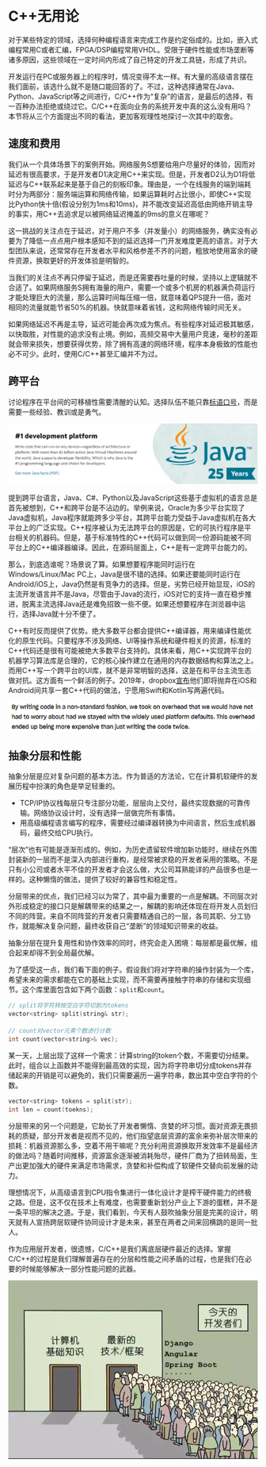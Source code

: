 # C++无用论

对于某些特定的领域，选择何种编程语言来完成工作是约定俗成的。比如，嵌入式编程常用C或者汇编，FPGA/DSP编程常用VHDL。受限于硬件性能或市场垄断等诸多原因，这些领域在一定时间内形成了自己特定的开发工具链，形成了共识。

开发运行在PC或服务器上的程序时，情况变得不太一样。有大量的高级语言摆在我们面前，该选什么就不是随口能回答的了。不过，这种选择通常在Java、Python、JavaScript等之间进行，C/C++作为“复杂”的语言，是最后的选择，有一百种办法拒绝或绕过它。C/C++在面向业务的系统开发中真的这么没有用吗？本节将从三个方面提出不同的看法，更加客观理性地探讨一次其中的取舍。

## 速度和费用

我们从一个具体场景下的案例开始。网络服务S想要给用户尽量好的体验，因而对延迟有很高要求，于是开发者D1决定用C++来实现。但是，开发者D2认为D1将低延迟与C++联系起来是基于自己的刻板印象。理由是，一个在线服务的端到端耗时分为两部分：服务端运算和网络传输，如果运算耗时占比很小，即使C++实现比Python快十倍(假设分别为1ms和10ms)，并不能改变延迟高低由网络开销主导的事实，用C++去追求足以被网络延迟掩盖的9ms的意义在哪呢？

这一挑战的关注点在于延迟，对于用户不多（并发量小）的网络服务，确实没有必要为了降低一点点用户根本感知不到的延迟选择一门开发难度更高的语言。对于大型团队来说，还常常存在开发者水平和风格参差不齐的问题，粗放地使用富余的硬件资源，换取更好的开发体验是明智的。

当我们的关注点不再只停留于延迟，而是还需要吞吐量的时候，坚持以上逻辑就不合适了。如果网络服务S拥有海量的用户，需要一个或多个机房的机器满负荷运行才能处理巨大的流量，那么运算时间每压缩一倍，就意味着QPS提升一倍，面对相同的流量就能节省50%的机器。快就意味着省钱，这和网络传输时间无关。

如果网络延迟不再是主导，延迟可能会再次成为焦点。有些程序对延迟极其敏感，以快取胜，对性能的追求没有止境。例如，高频交易中大量用户竞速，毫秒的差距就会带来损失，想要获得优势，除了拥有高速的网络环境，程序本身极致的性能也必不可少。此时，使用C/C++甚至汇编并不为过。

## 跨平台

讨论程序在平台间的可移植性需要清醒的认知。选择队伍不能只靠[标语口号](https://www.oracle.com/java/)，而是需要一些经验、教训或是勇气。

![Java](pic/java.png)

提到跨平台语言，Java、C#、Python以及JavaScript这些基于虚拟机的语言总是首先被想到，C++和跨平台是不沾边的。举例来说，Oracle为多少平台实现了Java虚拟机，Java程序就能跨多少平台，其跨平台能力受益于Java虚拟机在各大平台上的广泛实现。C++程序被认为无法跨平台的原因是，它的可执行程序是平台相关的机器码。但是，基于标准特性的C++代码可以做到同一份源码能被不同平台上的C++编译器编译。因此，在源码层面上，C++是有一定跨平台能力的。

那么，到底选谁呢？场景说了算。如果想要程序能同时运行在Windows/Linux/Mac PC上，Java是很不错的选择。如果还要能同时运行在Android/iOS上，Java仍然是有竞争力的选择。但是，劣势已经开始显现，iOS的主流开发语言并不是Java，尽管由于Java的流行，iOS对它的支持一直在稳步推进，脱离主流选择Java还是难免招致一些不便。如果还想要程序在浏览器中运行，选择Java就十分不便了。

C++有时反而提供了优势。绝大多数平台都会提供C++编译器，用来编译性能优化的原生代码。只要程序不涉及网络、UI等操作系统和硬件相关的资源，标准的C++代码还是很有可能被绝大多数平台支持的。具体来看，用C++实现跨平台的机器学习算法库是合理的，它的核心操作建立在通用的内存数据结构和算法之上。而用C++写一个跨平台的UI库，就不是非常明智的选择，这是在和平台主流生态做对抗。这方面有一个鲜活的例子。2019年，dropbox[宣布](https://dropbox.tech/mobile/the-not-so-hidden-cost-of-sharing-code-between-ios-and-android)他们即将抛弃在iOS和Android间共享一套C++代码的做法，宁愿用Swift和Kotlin写两遍代码。

![The Hidden Cost of Sharing Code between iOS and Android](pic/dropbox_abandon_cpp.png)

## 抽象分层和性能

抽象分层是应对复杂问题的基本方法。作为普适的方法论，它在计算机软硬件的发展历程中扮演的角色是举足轻重的。

* TCP/IP协议栈每层只专注部分功能，层层向上交付，最终实现数据的可靠传输。网络协议设计时，没有选择一层做完所有事情。
* 用高级编程语言编写的程序，需要经过编译器转换为中间语言，然后生成机器码，最终交给CPU执行。

“层次”也有可能是逐渐形成的。例如，为历史遗留软件增加新功能时，继续在外围封装新的一层而不是深入内部进行重构，是经常被求稳的开发者采用的策略。不是只有小公司或者水平不佳的开发者才会这么做，大公司耳熟能详的产品很多也是一样的。这种懒惰的做法，提供了较好的兼容性和稳定性。

分层带来的优点，我们已经习以为常了，其中最为重要的一点是解耦。不同层次对外形成稳定的接口只是解耦带来的结果之一，解耦的影响还体现在将开发人员划归不同的阵营。来自不同阵营的开发者只需要精通自己的一层，各司其职、分工协作，就能解决复杂问题，最终收获自己“垄断”的领域知识带来的收益。

抽象分层在提升复用性和协作效率的同时，终究会走入困境：每层都是最优解，组合起来却得不到全局最优解。

为了感受这一点，我们看下面的例子。假设我们将对字符串的操作封装为一个库，希望未来的需求都能在它的基础上实现，而不需要再接触字符串的存储和实现细节。这个库里面包含如下两个函数：`split`和`count`。

```cpp
// split将字符转按空白字符切割为tokens
vector<string> split(string& str);

// count对vector元素个数进行计数
int count(vector<string>& vec);
```

某一天，上层出现了这样一个需求：计算string的token个数，不需要切分结果。此时，组合以上函数并不能得到最高效的实现，因为将字符串切分成tokens并存储起来的开销是可以避免的，我们只需要遍历一遍字符串，数出其中空白字符的个数。

```cpp
vector<string> tokens = split(str);
int len = count(toekns);
```

分层带来的另一个问题是，它助长了开发者懒惰、贪婪的坏习惯。面对资源无畏损耗的质疑，部分开发者是视而不见的，他们指望底层资源的富余来弥补层次带来的损耗：机器资源那么多，空着不用干嘛呢？充分利用资源换取开发效率不是最经济的做法吗？随着时间推移，资源富余逐渐被消耗殆尽，硬件厂商为了扭转局面，生产出更加强大的硬件来满足市场需求，贪婪和补偿构成了软硬件交替向前发展的动力。

理想情况下，从高级语言到CPU指令集进行一体化设计才是榨干硬件能力的终极之路。但是，这不仅在技术上有难度，也需要重新划分产业上下游的蛋糕，并不是一条平坦的解决之道。于是，我们看到，今天有人鼓吹抽象分层是完美的设计，明天就有人宣扬跨层软硬件协同设计才是未来，甚至在两者之间来回横跳的是同一批人。

作为应用层开发者，很遗憾，C/C++是我们离底层硬件最近的选择。掌握C/C++的过程是我们理解普遍存在的分层和性能之间矛盾的过程，也是我们在必要的时候能够解决一部分性能问题的武器。

![Developers Today](pic/developers.jpg)
